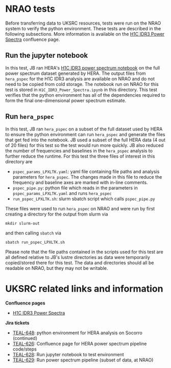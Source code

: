 # NRAO tests

Before transferring data to UKSRC resources, tests were run on the NRAO system to verify the python environment.  These tests are described in the following subsections.  More information is available on the [H1C IDR3 Power Spectra](https://confluence.skatelescope.org/display/SRCSC/H1C+IDR3+Power+Spectra) confluence page.

## Run the jupyter notebook

In this test, JB ran HERA's [H1C IDR3 power spectrum notebook](https://github.com/HERA-Team/H1C_IDR3_Power_Spectra/blob/main/SPOILERS/All_Epochs_Power_Spectra/H1C_IDR3_Power_Spectra.ipynb) on the full power spectrum dataset generated by HERA.  The output files from `hera_pspec` for the H1C IDR3 analysis are available on NRAO and do not need to be copied from cold storage.  The notebook run on NRAO for this test is stored in `H1C_IDR3_Power_Spectra.ipynb` in this directory.  This test verifies that the python environment has all of the dependencies required to form the final one-dimensional power spectrum estimate.

## Run `hera_pspec`

In this test, JB ran `hera_pspec` on a subset of the full dataset used by HERA to ensure the python environment can run `hera_pspec` and generate the files that get fed into the notebook.  JB used a subset of the full HERA data (4 out of 20 files) for this test so the test would run more quickly.  JB also reduced the number of frequencies and baselines in the `hera_pspec` analysis to further reduce the runtime.  For this test the three files of interest in this directory are

- `pspec_params_LPXLTK.yaml`: yaml file containing file paths and analysis parameters for `hera_pspec`.  The changes made in this file to reduce the frequency and baseline axes are marked with in-line comments.
- `pspec_pipe.py`: python file which reads in the parameters in `pspec_params_LPXLTK.yaml` and runs `hera_pspec`
- `run_pspec_LPXLTK.sh`: slurm sbatch script which calls `pspec_pipe.py`

These files were used to run `hera_pspec` on NRAO and were run by first creating a directory for the output from slurm via
```
mkdir slurm-out
```
and then calling `sbatch` via
```
sbatch run_pspec_LPXLTK.sh
```
Please note that the file paths contained in the scripts used for this test are all defined relative to JB's lustre directories as data were temporarily copied/stored there for this test.  The data and directories should all be readable on NRAO, but they may not be writable.

# UKSRC related links and information

**Confluence pages**

- [H1C IDR3 Power Spectra](https://confluence.skatelescope.org/display/SRCSC/H1C+IDR3+Power+Spectra)

**Jira tickets**

- [TEAL-648](https://jira.skatelescope.org/browse/TEAL-648): python environment for HERA analysis on Socorro (continued)
- [TEAL-626](https://jira.skatelescope.org/browse/TEAL-626): Confluence page for HERA power spectrum pipeline code/steps
- [TEAL-628](https://jira.skatelescope.org/browse/TEAL-628): Run jupyter notebook to test environment
- [TEAL-629](https://jira.skatelescope.org/browse/TEAL-629): Run power spectrum pipeline (subset of data, at NRAO)
